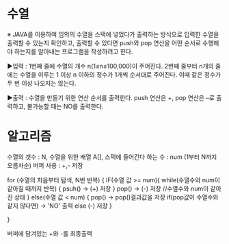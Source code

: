 # 수열

※ JAVA를 이용하여 임의의 수열을 스택에 넣었다가 출력하는 방식으로 입력한 수열을 출력할 수 있는지 확인하고, 출력할 수 있다면 push와 pop 연산을 어떤 순서로 수행해야 하는지를 알아내는 프로그램을 작성하려고 한다. 

▶입력 : 1번째 줄에 수열의 개수 n(1≤n≤100,000)이 주어진다. 2번째 줄부터 n개의 줄에는 수열을 이루는 1 이상 n 이하의 정수가 1개씩 순서대로 주어진다. 이때 같은 정수가 두 번 이상 나오지는 않는다.


▶출력 : 수열을 만들기 위한 연산 순서를 출력한다. push 연산은 +, pop 연산은 –로 출력하고, 불가능할 때는 NO를 출력한다.

# 알고리즘

수열의 갯수 : N, 수열을 위한 배열 A[], 스택에 들어간다 하는 수 : num (1부터 N까지 오름차순)
버퍼 사용 : +,- 저장

for (수열의 처음부터 탐색, N번 반복)
{
        IF(수열 값 >= num){
              while(수열수와 num이 같아질 때까지 반복)
                {
                       psuh() -> (+) 저장
                }
                pop() -> (-) 저장 //수열수와 num이 같아진 상태
        }
        else(수열 값 < num) {
                pop() -> pop()결과값을 저장
                if(pop값이 수열수와 같지 않다면) -> 'NO' 출력
                else (-) 저장
                }			
                      		
}

버퍼에 담겨있는 +와 -를 최종출력
